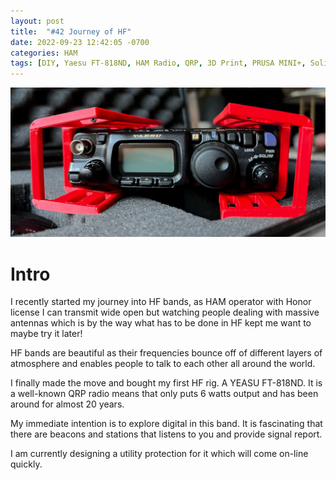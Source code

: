 ```yaml
---
layout: post
title:  "#42 Journey of HF"
date: 2022-09-23 12:42:05 -0700
categories: HAM
tags: [DIY, Yaesu FT-818ND, HAM Radio, QRP, 3D Print, PRUSA MINI+, SolidWorks]
---
```

![Journey of HF](/assets/img/42Yaesuft818.jpg)

# Intro
I recently started my journey into HF bands, as HAM operator with Honor license I can transmit wide open but watching people dealing with massive antennas which is by the way what has to be done in HF kept me want to maybe try it later!

HF bands are beautiful as their frequencies bounce off of different layers of atmosphere and enables people to talk to each other all around the world.

I finally made the move and bought my first HF rig. A YEASU FT-818ND. It is a well-known QRP radio means that only puts 6 watts output and has been around for almost 20 years. 

My immediate intention is to explore digital in this band. It is fascinating that there are beacons and stations that listens to you and provide signal report.

I am currently designing a utility protection for it which will come on-line quickly.  



